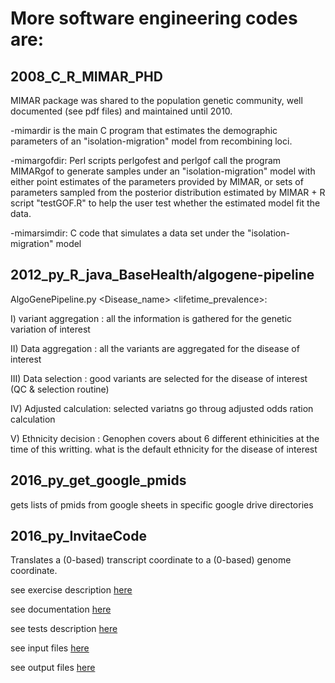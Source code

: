 # More software engineering codes are:

## 2008_C_R_MIMAR_PHD

MIMAR package was shared to the population genetic community, well documented (see pdf files) and maintained until 2010.

-mimardir is the main C program that estimates the demographic parameters of an "isolation-migration" model from recombining loci.

-mimargofdir: 
			Perl scripts perlgofest and perlgof call the program MIMARgof to generate samples under an 
            "isolation-migration" model with either point estimates of the parameters provided by MIMAR, 
            or sets of parameters sampled from the posterior distribution estimated by MIMAR
			+ R script "testGOF.R" to help the user test whether the estimated model fit the data.

-mimarsimdir: C code that simulates a data set under the "isolation- migration" model 


## 2012_py_R_java_BaseHealth/algogene-pipeline

AlgoGenePipeline.py <Disease_name> <lifetime_prevalence>: 

   I)   variant aggregation : all the information is gathered for the genetic variation of interest

   II)  Data aggregation    : all the variants are aggregated for the disease of interest

   III) Data selection      : good variants are selected for the disease of interest (QC & selection routine)

   IV)  Adjusted calculation: selected variatns go throug adjusted odds ration calculation

   V)   Ethnicity decision  : Genophen covers about 6 different ethinicities at the time of this writting. what is the default ethnicity for the disease of interest


## 2016_py_get_google_pmids

gets lists of pmids from google sheets in specific google drive directories

## 2016_py_InvitaeCode

Translates a (0-based) transcript coordinate to a (0-based) genome coordinate.

see exercise description [here](2016_py_InvitaeCode/doc/InvitaeBioinformaticsExerciseB.pdf)

see documentation [here](https://rawgit.com/celinesf/personal/master/2016_py_InvitaeCode/doc/html/index.html)

see tests description [here](2016_py_InvitaeCode/doc/queries.xlsx)

see input files [here](2016_py_InvitaeCode/input_files)

see output files [here](2016_py_InvitaeCode/output_files)
